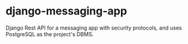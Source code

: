 # django-messaging-app
Django Rest API for a messaging app with security protocols, and uses PostgreSQL as the project's DBMS.
